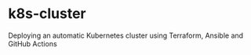 # k8s-cluster
Deploying an automatic Kubernetes cluster using Terraform, Ansible and GitHub Actions
